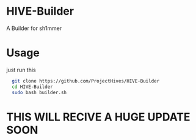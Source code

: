 # HIVE-Builder

A Builder for sh1mmer 

# Usage

just run this

```bash
  git clone https://github.com/ProjectHives/HIVE-Builder
  cd HIVE-Builder
  sudo bash builder.sh
```
# THIS WILL RECIVE A HUGE UPDATE SOON
